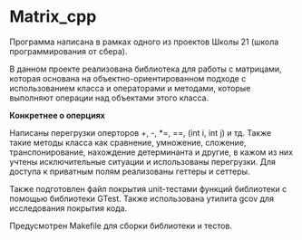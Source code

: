 # Matrix_cpp

Программа написана в рамках одного из проектов Школы 21 (школа программирования от сбера).

В данном проекте реализована библиотека для работы с матрицами, которая основана на объектно-ориентированном подходе с использованием класса и операторами и методами, которые выполняют операции над объектами этого класса.

**Конкретнее о оперциях**

Написаны перегрузки оперторов +, -, *=, ==, (int i, int j) и тд. Также такие методы класса как сравнение, умножение, сложение, транспонирование, нахождение детерминанта и другие, в кажом из них учтены исключительные ситуации и использованы перегрузки. Для доступа к приватным полям реализованы геттеры и сеттеры.

Также подготовлен файл покрытия unit-тестами функций библиотеки c помощью библиотеки GTest. Также использована утилита gcov для исследования покрытия кода.

Предусмотрен Makefile для сборки библиотеки и тестов.